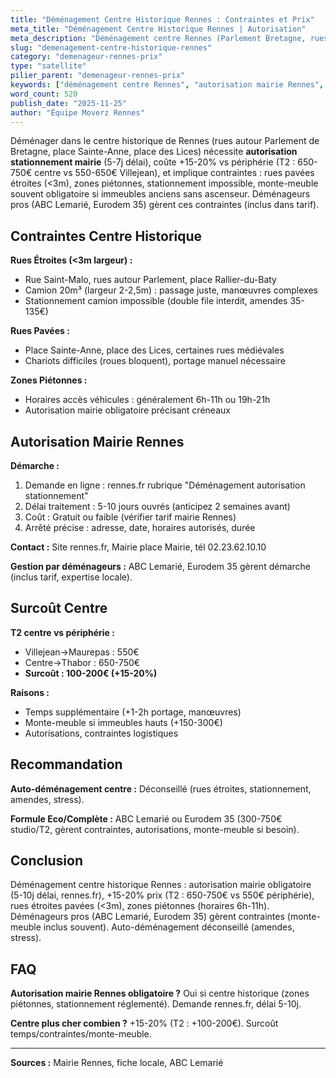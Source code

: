```yaml
---
title: "Déménagement Centre Historique Rennes : Contraintes et Prix"
meta_title: "Déménagement Centre Historique Rennes | Autorisation"
meta_description: "Déménagement centre Rennes (Parlement Bretagne, rues pavées) : autorisation mairie obligatoire, +15-20% prix (accès difficile). Monte-meuble recommandé."
slug: "demenagement-centre-historique-rennes"
category: "demenageur-rennes-prix"
type: "satellite"
pilier_parent: "demenageur-rennes-prix"
keywords: ["déménagement centre Rennes", "autorisation mairie Rennes", "centre historique déménagement"]
word_count: 520
publish_date: "2025-11-25"
author: "Équipe Moverz Rennes"
---
```


Déménager dans le centre historique de Rennes (rues autour Parlement de Bretagne, place Sainte-Anne, place des Lices) nécessite **autorisation stationnement mairie** (5-7j délai), coûte +15-20% vs périphérie (T2 : 650-750€ centre vs 550-650€ Villejean), et implique contraintes : rues pavées étroites (<3m), zones piétonnes, stationnement impossible, monte-meuble souvent obligatoire si immeubles anciens sans ascenseur. Déménageurs pros (ABC Lemarié, Eurodem 35) gèrent ces contraintes (inclus dans tarif).

## Contraintes Centre Historique

**Rues Étroites (<3m largeur) :**
- Rue Saint-Malo, rues autour Parlement, place Rallier-du-Baty
- Camion 20m³ (largeur 2-2,5m) : passage juste, manœuvres complexes
- Stationnement camion impossible (double file interdit, amendes 35-135€)

**Rues Pavées :**
- Place Sainte-Anne, place des Lices, certaines rues médiévales
- Chariots difficiles (roues bloquent), portage manuel nécessaire

**Zones Piétonnes :**
- Horaires accès véhicules : généralement 6h-11h ou 19h-21h
- Autorisation mairie obligatoire précisant créneaux

## Autorisation Mairie Rennes

**Démarche :**
1. Demande en ligne : rennes.fr rubrique "Déménagement autorisation stationnement"
2. Délai traitement : 5-10 jours ouvrés (anticipez 2 semaines avant)
3. Coût : Gratuit ou faible (vérifier tarif mairie Rennes)
4. Arrêté précise : adresse, date, horaires autorisés, durée

**Contact :** Site rennes.fr, Mairie place Mairie, tél 02.23.62.10.10

**Gestion par déménageurs :** ABC Lemarié, Eurodem 35 gèrent démarche (inclus tarif, expertise locale).

## Surcoût Centre

**T2 centre vs périphérie :**
- Villejean→Maurepas : 550€
- Centre→Thabor : 650-750€
- **Surcoût : 100-200€ (+15-20%)**

**Raisons :**
- Temps supplémentaire (+1-2h portage, manœuvres)
- Monte-meuble si immeubles hauts (+150-300€)
- Autorisations, contraintes logistiques

## Recommandation

**Auto-déménagement centre :** Déconseillé (rues étroites, stationnement, amendes, stress).

**Formule Eco/Complète :** ABC Lemarié ou Eurodem 35 (300-750€ studio/T2, gèrent contraintes, autorisations, monte-meuble si besoin).

## Conclusion

Déménagement centre historique Rennes : autorisation mairie obligatoire (5-10j délai, rennes.fr), +15-20% prix (T2 : 650-750€ vs 550€ périphérie), rues étroites pavées (<3m), zones piétonnes (horaires 6h-11h). Déménageurs pros (ABC Lemarié, Eurodem 35) gèrent contraintes (monte-meuble inclus souvent). Auto-déménagement déconseillé (amendes, stress).

## FAQ

**Autorisation mairie Rennes obligatoire ?**
Oui si centre historique (zones piétonnes, stationnement réglementé). Demande rennes.fr, délai 5-10j.

**Centre plus cher combien ?**
+15-20% (T2 : +100-200€). Surcoût temps/contraintes/monte-meuble.

---
**Sources :** Mairie Rennes, fiche locale, ABC Lemarié

